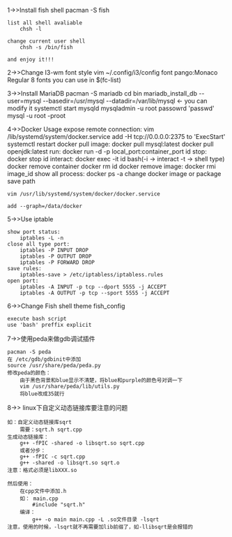 
1->>Install fish shell
		pacman -S fish
	
	list all shell avaliable
		chsh -l
	
	change current user shell
		chsh -s /bin/fish

	and enjoy it!!!

2->>Change I3-wm font style
	vim ~/.config/i3/config
	font pango:Monaco Regular 8
	fonts you can use in $(fc-list)

3->>Install MariaDB
	pacman -S mariadb
	cd bin
	mariadb_install_db --user=mysql --basedir=/usr/mysql --datadir=/var/lib/mysql <- you can modify it
	systemctl start mysqld
	mysqladmin -u root passowrd 'passwd'
	mysql -u root -proot

4->>Docker Usage
	expose remote connection:
		vim /lib/systemd/system/docker.service
		add -H tcp://0.0.0.0:2375 to 'ExecStart'
		systemctl restart docker
	pull image:
		docker pull mysql:latest
		docker pull openjdk:latest
	run:
		docker run -d -p local_port:container_port id
	stop:
		docker stop id
	interact:
		docker exec -it id bash(-i -> interact -t -> shell type)
	docker remove container
		docker rm id
	docker remove image:
		docker rmi image_id
	show all process:
		docker ps -a
	change docker image or package save path
	
	vim /usr/lib/systemd/system/docker/docker.service

	add --graph=/data/docker
	
5->>Use iptable

	show port status:
		iptables -L -n
	close all type port:
		iptables -P INPUT DROP
		iptables -P OUTPUT DROP
		iptables -P FORWARD DROP
	save rules:
		iptables-save > /etc/iptabless/iptabless.rules
	open port:
		iptables -A INPUT -p tcp --dport 5555 -j ACCEPT
		iptables -A OUTPUT -p tcp --sport 5555 -j ACCEPT
		
6->>Change Fish shell theme
	fish_config
	
	execute bash script
	use 'bash' preffix explicit

7->>使用peda来做gdb调试插件

	pacman -S peda
	在 /etc/gdb/gdbinit中添加
	source /usr/share/peda/peda.py
	修改peda的颜色：
		由于黑色背景和blue显示不清楚，将blue和purple的颜色号对调一下
		vim /usr/share/peda/lib/utils.py
		将blue改成35就行

8->> linux下自定义动态链接库要注意的问题

	如：自定义动态链接库sqrt
		需要：sqrt.h sqrt.cpp
	生成动态链接库：
		g++ -fPIC -shared -o libsqrt.so sqrt.cpp
		或者分步：
		g++ -fPIC -c sqrt.cpp
		g++ -shared -o libsqrt.so sqrt.o
	注意：格式必须是libXXX.so

	然后使用：
		在cpp文件中添加.h
		如： main.cpp
			#include "sqrt.h"
		编译：
			g++ -o main main.cpp -L .so文件目录 -lsqrt
	注意，使用的时候，-lsqrt就不再需要加lib前缀了，如-llibsqrt是会报错的
